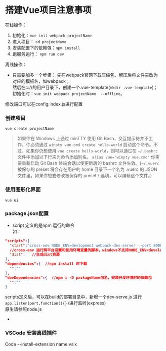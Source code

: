 # 搭建Vue项目注意事项

在线操作：
1. 初始化：`vue init webpack projectName`
2. 进入项目： `cd projectName`
3. 安装配置下的依赖包：`npm install`
4. 跑服务运行： `npm run dev`

离线操作：  
* 只需要加多一个步骤：
先在webpack官网下载压缩包，解压后将文件夹改为对应的模板名，如webpack；  
然后在c://的用户目录下，创建一个.vue-template(`mkdir .vue-template`)；  
初始化时：`vue init webpack projectName  --offline`。

修改端口可以在config.index.js进行配置

### 创建项目  
`vue create projectName`
> 如果你在 Windows 上通过 minTTY 使用 Git Bash，交互提示符并不工作。你必须通过 `winpty vue.cmd create hello-world` 启动这个命令。不过，如果你仍想使用 `vue create hello-world`，则可以通过在 `~/.bashrc` 文件中添加以下行来为命令添加别名。 `alias vue='winpty vue.cmd'` 你需要重新启动 Git Bash 终端会话以使更新后的 bashrc 文件生效。(`~/.vuerc`被保存的 preset 将会存在用户的 home 目录下一个名为 .vuerc 的 JSON 文件里。如果你想要修改被保存的 preset / 选项，可以编辑这个文件。)

### 使用图形化界面  
`vue ui`


### package.json配置
* script
定义的是npm 运行的命令  
如：
```json
"scripts":{
  "start":"cross-env NODE_ENV=devlopment webpack-dev-server --port 8000",   //node编译指令，如：node xx.js
  //cross-env 运行跨平台设置和使用环境变量的脚本，windows不支持NODE_ENV=development的设置方式。
  "dist":   //生成dist资源
},
"dependencies":{  //npm install 时下载
  "":""  
},
"devDependencies":{  //npm i -D packageName包名，安装开发环境时的依赖包
  "":""  
}
```
scripts定义后，可以在build的部署目录中，新增一个dev-serve.js
进行`app.listen(port,function(){})`进行监听(express)  
原生请参照node.js

* 

### VSCode 安装离线插件
Code --install-extension name.vsix
